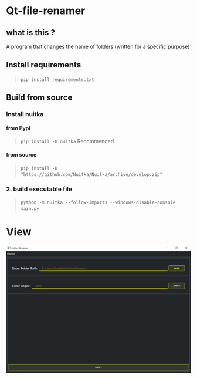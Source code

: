 # Qt-file-renamer
## what is this ?
A program that changes the name of folders (written for a specific purpose)
##   Install requirements
>`pip install requirements.txt`
##   Build from source
### Install nuitka
#### from Pypi
>`pip install -U nuitka`
> Recommended
#### from source
>`pip install -U "https://github.com/Nuitka/Nuitka/archive/develop.zip"`
### 2. build executable file
>`python -m nuitka --follow-imports --windows-disable-console main.py`

# View
![Application View](app.png "Application View")
